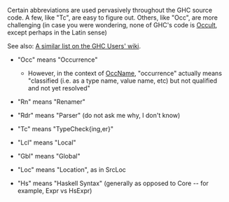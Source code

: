 
Certain abbreviations are used pervasively throughout the GHC source code.  A few, like "Tc", are easy to figure out.  Others, like "Occ", are more challenging (in case you were wondering, none of GHC's code is [ Occult](http://en.wikipedia.org/wiki/Occult), except perhaps in the Latin sense)


See also: [ A similar list on the GHC Users' wiki](http://www.haskell.org/haskellwiki/GHC/List_of_abbreviations).

- "Occ" means "Occurrence"

  - However, in the context of [ OccName](http://hackage.haskell.org/trac/ghc/wiki/Commentary/Compiler/RdrNameType#TheOccNametype), "occurrence" actually means "classified (i.e. as a type name, value name, etc) but not qualified and not yet resolved"

- "Rn" means "Renamer"

- "Rdr" means "Parser" (do not ask me why, I don't know)

- "Tc" means "TypeCheck{ing,er}"

- "Lcl" means "Local"

- "Gbl" means "Global"

- "Loc" means "Location", as in SrcLoc

- "Hs" means "Haskell Syntax" (generally as opposed to Core -- for example, Expr vs HsExpr)
